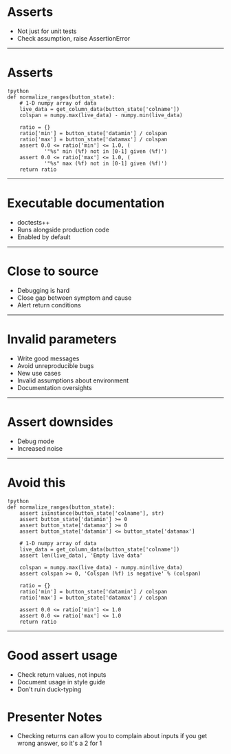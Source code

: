 # Asserts

- Not just for unit tests
- Check assumption, raise AssertionError

--------------------------------------------------

# Asserts

    !python
    def normalize_ranges(button_state):
        # 1-D numpy array of data
        live_data = get_column_data(button_state['colname'])
        colspan = numpy.max(live_data) - numpy.min(live_data)

        ratio = {}
        ratio['min'] = button_state['datamin'] / colspan
        ratio['max'] = button_state['datamax'] / colspan
        assert 0.0 <= ratio['min'] <= 1.0, (
                '"%s" min (%f) not in [0-1] given (%f)')
        assert 0.0 <= ratio['max'] <= 1.0, (
                '"%s" max (%f) not in [0-1] given (%f)')
        return ratio

--------------------------------------------------

# Executable documentation

- doctests++
- Runs alongside production code
- Enabled by default

--------------------------------------------------

# Close to source

- Debugging is hard
- Close gap between symptom and cause
- Alert return conditions

--------------------------------------------------

# Invalid parameters

- Write good messages
- Avoid unreproducible bugs
- New use cases
- Invalid assumptions about environment
- Documentation oversights

--------------------------------------------------

# Assert downsides

- Debug mode
- Increased noise

--------------------------------------------------

# Avoid this

    !python
    def normalize_ranges(button_state):
        assert isinstance(button_state['colname'], str)
        assert button_state['datamin'] >= 0
        assert button_state['datamax'] >= 0
        assert button_state['datamin'] <= button_state['datamax']

        # 1-D numpy array of data
        live_data = get_column_data(button_state['colname'])
        assert len(live_data), 'Empty live data'

        colspan = numpy.max(live_data) - numpy.min(live_data)
        assert colspan >= 0, 'Colspan (%f) is negative' % (colspan)

        ratio = {}
        ratio['min'] = button_state['datamin'] / colspan
        ratio['max'] = button_state['datamax'] / colspan

        assert 0.0 <= ratio['min'] <= 1.0
        assert 0.0 <= ratio['max'] <= 1.0
        return ratio

--------------------------------------------------

# Good assert usage

- Check return values, not inputs
- Document usage in style guide
- Don't ruin duck-typing

# Presenter Notes
- Checking returns can allow you to complain about inputs if you get wrong
  answer, so it's a 2 for 1
